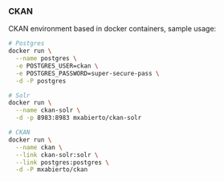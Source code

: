 ### CKAN
CKAN environment based in docker containers, sample usage:

```sh
# Postgres
docker run \
  --name postgres \
  -e POSTGRES_USER=ckan \
  -e POSTGRES_PASSWORD=super-secure-pass \
  -d -P postgres

# Solr
docker run \
  --name ckan-solr \
  -d -p 8983:8983 mxabierto/ckan-solr

# CKAN
docker run \
  --name ckan \
  --link ckan-solr:solr \
  --link postgres:postgres \
  -d -P mxabierto/ckan
```
